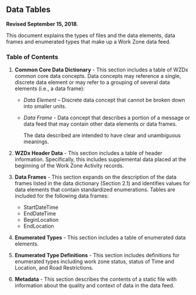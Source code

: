 ## **Data Tables**
**Revised September 15, 2018**.

This document explains the types of files and the data elements, data frames and enumerated types that make up a Work Zone data feed. 

### Table of Contents
1. **Common Core Data Dictionary** - This section includes a table of WZDx common core data concepts. Data concepts may reference a single, discrete data element or may refer to a grouping of several data elements (i.e., a data frame): 
    - *Data Element* – Discrete data concept that cannot be broken down into smaller units. 
    - *Data Frame* - Data concept that describes a portion of a message or data feed that may contain other data elements or data frames. 

        The data described are intended to have clear and unambiguous meanings.

2. **WZDx Header Data** - This section includes a table of header information. Specifically, this includes supplemental data placed at the beginning of the Work Zone Activity records.
3. **Data Frames** -  This section expands on the description of the data frames listed in the data dictionary (Section 2.1) and identifies values for data elements that contain standardized enumerations.  Tables are included for the following data frames:
    - StartDateTime
    - EndDateTime
    - BeginLocation
    - EndLocation
4. **Enumerated Types** - This section includes a table of enumerated data elements.
5. **Enumerated Type Definitions** - This section includes definitions for enumerated types including work zone status, status of Time and Location, and Road Restrictions. 
6. **Metadata** - This section describes the contents of a static file with information about the quality and context of data in the data feed. 


